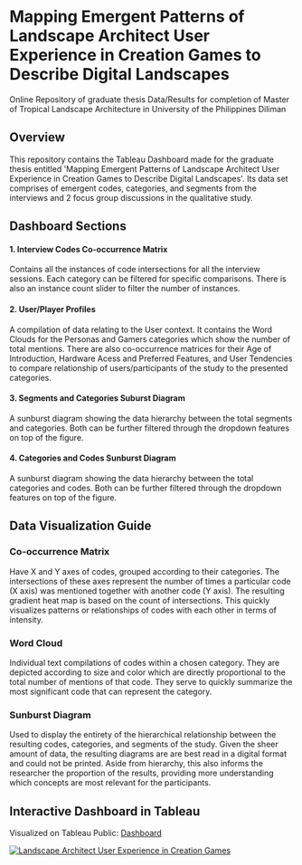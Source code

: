 # Mapping Emergent Patterns of Landscape Architect User Experience in Creation Games to Describe Digital Landscapes
Online Repository of graduate thesis Data/Results for completion of Master of Tropical Landscape Architecture in University of the Philippines Diliman

## Overview
This repository contains the Tableau Dashboard made for the graduate thesis entitled 'Mapping Emergent Patterns of Landscape Architect User Experience in Creation Games to Describe Digital Landscapes'. Its data set comprises of emergent codes, categories, and segments from the interviews and 2 focus group discussions in the qualitative study.

## Dashboard Sections
#### 1. Interview Codes Co-occurrence Matrix
Contains all the instances of code intersections for all the interview sessions. Each category can be filtered for specific comparisons. There is also an instance count slider to filter the number of instances.
#### 2. User/Player Profiles
A compilation of data relating to the User context. It contains the Word Clouds for the Personas and Gamers categories which show the number of total mentions. There are also co-occurrence matrices for their Age of Introduction, Hardware Acess and Preferred Features, and User Tendencies to compare relationship of users/participants of the study to the presented categories.
#### 3. Segments and Categories Suburst Diagram
A sunburst diagram showing the data hierarchy between the total segments and categories. Both can be further filtered through the dropdown features on top of the figure.
#### 4. Categories and Codes Sunburst Diagram
A sunburst diagram showing the data hierarchy between the total categories and codes. Both can be further filtered through the dropdown features on top of the figure.

## Data Visualization Guide
### Co-occurrence Matrix
Have X and Y axes of codes, grouped according to their categories. The intersections of these axes represent the number of times a particular code (X axis) was mentioned together with another code (Y axis). The resulting gradient heat map is based on the count of intersections. This quickly visualizes patterns or relationships of codes with each other in terms of intensity.
### Word Cloud
Individual text compilations of codes within a chosen category. They are depicted according to size and color which are directly proportional to the total number of mentions of that code. They serve to quickly summarize the most significant code that can represent the category.
### Sunburst Diagram
Used to display the entirety of the hierarchical relationship between the resulting codes, categories, and segments of the study. Given the sheer amount of data, the resulting diagrams are are best read in a digital format and could not be printed. Aside from hierarchy, this also informs the researcher the proportion of the results, providing more understanding which concepts are most relevant for the participants.


## Interactive Dashboard in Tableau
Visualized on Tableau Public: [Dashboard](https://public.tableau.com/shared/KGPFR6BJ4?:display_count=n&:origin=viz_share_link)
<div class='tableauPlaceholder' id='viz1687952482040' style='position: relative'>
  <noscript>
    <a href='#'>
      <img alt='Landscape Architect User Experience in Creation Games' src='https://public.tableau.com/static/images/KG/KGPFR6BJ4/1_rss.png' style='border: none' />
    </a>
  </noscript>
  <object class='tableauViz' style='display:none;'>
    <param name='host_url' value='https%3A%2F%2Fpublic.tableau.com%2F' />
    <param name='embed_code_version' value='3' />
    <param name='path' value='shared/KGPFR6BJ4' />
    <param name='toolbar' value='yes' />
    <param name='static_image' value='https://public.tableau.com/static/images/KG/KGPFR6BJ4/1.png' />
    <param name='animate_transition' value='yes' />
    <param name='display_static_image' value='yes' />
    <param name='display_spinner' value='yes' />
    <param name='display_overlay' value='yes' />
    <param name='display_count' value='yes' />
    <param name='language' value='en-US' />
    <param name='filter' value='publish=yes' />
  </object>
</div>
